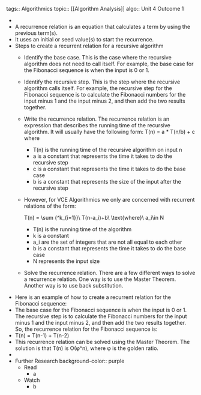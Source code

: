 tags:: Algorithmics
topic:: [[Algorithm Analysis]]
algo:: Unit 4 Outcome 1

-
- A recurrence relation is an equation that calculates a term by using the previous term(s).
- It uses an initial or seed value(s) to start the recurrence.
- Steps to create a recurrent relation for a recursive algorithm
	- Identify the base case. This is the case where the recursive algorithm does not need to call itself. For example, the base case for the Fibonacci sequence is when the input is 0 or 1.
	- Identify the recursive step. This is the step where the recursive algorithm calls itself. For example, the recursive step for the Fibonacci sequence is to calculate the Fibonacci numbers for the input minus 1 and the input minus 2, and then add the two results together.
	- Write the recurrence relation. The recurrence relation is an expression that describes the running time of the recursive algorithm. It will usually have the following form:
	  T(n) = a * T(n/b) + c  where
		- T(n) is the running time of the recursive algorithm on input n
		- a is a constant that represents the time it takes to do the recursive step
		- c is a constant that represents the time it takes to do the base case
		- b is a constant that represents the size of the input after the recursive step
	- However, for VCE Algorithmics we only are concerned with recurrent relations of the form:
	  
	  T(n) = \sum {^k_{i=1}}\ T(n-a_i)+b\ \text{where}\ a_i\in N
		- T(n) is the running time of the algorithm
		- k is a constant
		- a_i are the set of integers that are not all equal to each other
		- b is a constant that represents the time it takes to do the base case
		- N represents the input size
	- Solve the recurrence relation. There are a few different ways to solve a recurrence relation. One way is to use the Master Theorem. Another way is to use back substitution.
- Here is an example of how to create a recurrent relation for the Fibonacci sequence:
- The base case for the Fibonacci sequence is when the input is 0 or 1. The recursive step is to calculate the Fibonacci numbers for the input minus 1 and the input minus 2, and then add the two results together. So, the recurrence relation for the Fibonacci sequence is:
- T(n) = T(n-1) + T(n-2)
- This recurrence relation can be solved using the Master Theorem. The solution is that T(n) is O(φ^n), where φ is the golden ratio.
-
- Further Research
  background-color:: purple
	- Read
		- a
	- Watch
		- b